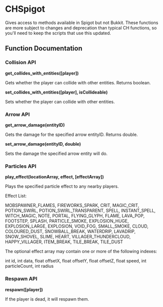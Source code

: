 # CHSpigot

Gives access to methods available in Spigot but not Bukkit. 
These functions are more subject to changes and deprecation than typical CH functions,
so you'll need to keep the scripts that use this updated.

## Function Documentation

### Collision API

**get_collides_with_entities([player])**

Gets whether the player can collide with other entities. Returns boolean.

**set_collides_with_entities([player], isCollideable)**

Sets whether the player can collide with other entities.

### Arrow API

**get_arrow_damage(entityID)**

Gets the damage for the specified arrow entityID. Returns double.

**set_arrow_damage(entityID, double)**

Sets the damage the specified arrow entity will do.

### Particles API

**play_effect(locationArray, effect, [effectArray])**

Plays the specified particle effect to any nearby players.

Effect List:

MOBSPAWNER_FLAMES, FIREWORKS_SPARK, CRIT, MAGIC_CRIT, POTION_SWIRL, POTION_SWIRL_TRANSPARENT, SPELL, INSTANT_SPELL,
WITCH_MAGIC, NOTE, PORTAL, FLYING_GLYPH, FLAME, LAVA_POP, FOOTSTEP, SPLASH, PARTICLE_SMOKE, EXPLOSION_HUGE,
EXPLOSION_LARGE, EXPLOSION, VOID_FOG, SMALL_SMOKE, CLOUD, COLOURED_DUST, SNOWBALL_BREAK, WATERDRIP, LAVADRIP,
SNOW_SHOVEL, SLIME, HEART, VILLAGER_THUNDERCLOUD, HAPPY_VILLAGER, ITEM_BREAK, TILE_BREAK, TILE_DUST

The optional effect array may contain one or more of the following indexes: 

int id, int data, float offsetX, float offsetY, float offsetZ, float speed, int particleCount, int radius

### Respawn API

**respawn([player])**

If the player is dead, it will respawn them.